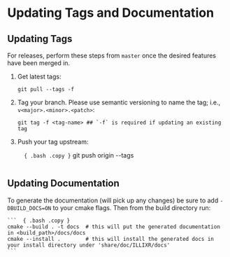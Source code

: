 #  Updating Tags and Documentation

## Updating Tags

For releases, perform these steps from `master` once the desired features have been merged in.

1. Get latest tags:

    ```  { .bash .copy }
    git pull --tags -f
    ```

2. Tag your branch. Please use semantic versioning to name the tag; i.e., `v<major>.<minor>.<patch>`:

    ``` { .bash .copy }
    git tag -f <tag-name> ## `-f` is required if updating an existing tag
    ```

3. Push your tag upstream:

    ```  { .bash .copy }```
    git push origin --tags
    ```
   
## Updating Documentation

To generate the documentation (will pick up any changes) be sure to add `-DBUILD_DOCS=ON` to your cmake flags. Then from the build directory run:

    ```  { .bash .copy }
    cmake --build . -t docs  # this will put the generated documentation in <build_path>/docs/docs
    cmake --install .        # this will install the generated docs in your install directory under 'share/doc/ILLIXR/docs'
    ```
